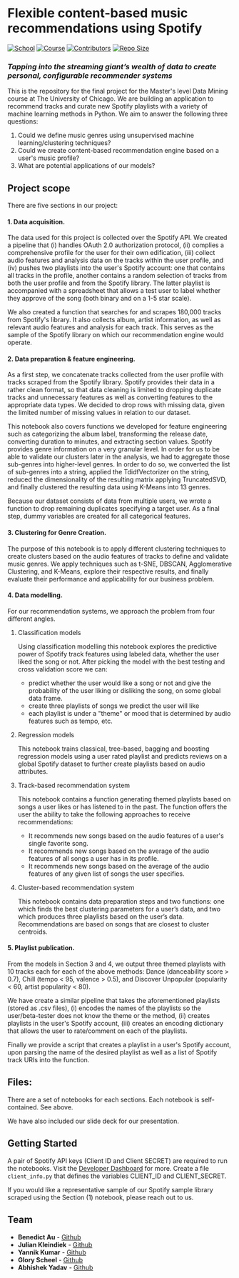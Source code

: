 # Flexible content-based music recommendations using Spotify

[![School](https://img.shields.io/badge/UChicago-MSCA-red)]() [![Course](https://img.shields.io/badge/Course-DataMining-lightgray)]()  [![Contributors](https://img.shields.io/badge/Contributors-5-green)]() [![Repo Size](https://img.shields.io/github/commit-activity/y/benedictau1993/spotify_recommendation_engine.svg)]()

### *Tapping into the streaming giant’s wealth of data to create personal, configurable recommender systems*


This is the repository for the final project for the Master's level Data Mining course at The University of Chicago. We are building an application to recommend tracks and curate new Spotify playlists with a variety of machine learning methods in Python. We aim to answer the following three questions:

1. Could we define music genres using unsupervised machine learning/clustering techniques?
2. Could we create content-based recommendation engine based on a user's music profile?
3. What are potential applications of our models?

## Project scope

There are five sections in our project:

#### 1. **Data acquisition.**

 The data used for this project is collected over the Spotify API. We created a pipeline that (i) handles OAuth 2.0 authorization protocol, (ii) complies a comprehensive profile for the user for their own edification, (iii) collect audio features and analysis data on the tracks within the user profile, and (iv) pushes two playlists into the user's Spotify account: one that contains all tracks in the profile, another contains a random selection of tracks from both the user profile and from the Spotify library. The latter playlist is accompanied with a spreadsheet that allows a test user to label whether they approve of the song (both binary and on a 1-5 star scale).

 We also created a function that searches for and scrapes 180,000 tracks from Spotify's library. It also collects album, artist information, as well as relevant audio features and analysis for each track. This serves as the sample of the Spotify library on which our recommendation engine would operate.

#### 2. **Data preparation & feature engineering.**

As a first step, we concatenate tracks collected from the user profile with tracks scraped from the Spotify library. Spotify provides their data in a rather clean format, so that data cleaning is limited to dropping duplicate tracks and unnecessary features as well as converting features to the appropriate data types. We decided to drop rows with missing data, given the limited number of missing values in relation to our dataset.

This notebook also covers functions we developed for feature engineering such as categorizing the album label, transforming the release date, converting duration to minutes, and extracting section values. Spotify provides genre information on a very granular level. In order for us to be able to validate our clusters later in the analysis, we had to aggregate those sub-genres into higher-level genres. In order to do so, we converted the list of sub-genres into a string, applied the TdidfVectorizer on the string, reduced the dimensionality of the resulting matrix applying TruncatedSVD, and finally clustered the resulting data using K-Means into 13 genres.

Because our dataset consists of data from multiple users, we wrote a function to drop remaining duplicates specifying a target user. As a final step, dummy variables are created for all categorical features.

#### 3. **Clustering for Genre Creation.**

The purpose of this notebook is to apply different clustering techniques to create clusters based on the audio features of tracks to define and validate music genres. We apply techniques such as t-SNE, DBSCAN, Agglomerative Clustering, and K-Means, explore their respective results, and finally evaluate their performance and applicability for our business problem.

#### 4. **Data modelling.**

For our recommendation systems, we approach the problem from four different angles.
1. Classification models

    Using classification modelling this notebook explores the predictive power of Spotify track features using labeled data, whether the user liked the song or not. After picking the model with the best testing and cross validation score we can:
    - predict whether the user would like a song or not and give the probability of the user liking or disliking the song, on some global data frame.
    - create three playlists of songs we predict the user will like
    - each playlist is under a "theme" or mood that is determined by audio features such as tempo, etc.

2. Regression models

    This notebook trains classical, tree-based, bagging and boosting regression models using a user rated playlist and predicts reviews on a global Spotify dataset to further create playlists based on audio attributes.

3. Track-based recommendation system

    This notebook contains a function generating themed playlists based on songs a user likes or has listened to in the past. The function offers the user the ability to take the following approaches to receive recommendations:
    -	It recommends new songs based on the audio features of a user's single favorite song.
    -	It recommends new songs based on the average of the audio features of all songs a user has in its profile.
    -	It recommends new songs based on the average of the audio features of any given list of songs the user specifies.

4. Cluster-based recommendation system

    This notebook contains data preparation steps and two functions: one which finds the best clustering parameters for a user’s data, and two which produces three playlists based on the user’s data. Recommendations are based on songs that are closest to cluster centroids.

#### 5. **Playlist publication.**

From the models in Section 3 and 4, we output three themed playlists with 10 tracks each for each of the above methods: Dance (danceability score > 0.7), Chill (tempo < 95, valence > 0.5), and Discover Unpopular (popularity < 60, artist popularity < 80).

We have create a similar pipeline that takes the aforementioned playlists (stored as .csv files), (i) encodes the names of the playlists so the user/beta-tester does not know the theme or the method, (ii) creates playlists in the user's Spotify account, (iii) creates an encoding dictionary that allows the user to rate/comment on each of the playlists.

Finally we provide a script that creates a playlist in a user's Spotify account, upon parsing the name of the desired playlist as well as a list of Spotify track URIs into the function.

## Files:

There are a set of notebooks for each sections. Each notebook is self-contained. See above.

We have also included our slide deck for our presentation.

## Getting Started

A pair of Spotify API keys (Client ID and Client SECRET) are required to run the notebooks. Visit the [Developer Dashboard](https://developer.spotify.com/dashboard/) for more. Create a file `client_info.py` that defines the variables CLIENT_ID and CLIENT_SECRET.

If you would like a representative sample of our Spotify sample library scraped using the Section (1) notebook, please reach out to us.

## Team
- **Benedict Au** - [Github](https://github.com/benedictau1993/)
- **Julian Kleindiek** - [Github](https://github.com/ju-kl)
- **Yannik Kumar** - [Github](https://github.com/yannikkumar)
- **Glory Scheel** - [Github](https://github.com/glorysch)
- **Abhishek Yadav** - [Github](https://github.com/to-abhi-yadav)

